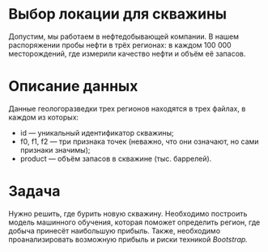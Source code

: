 # Выбор локации для скважины
Допустим, мы работаем в нефтедобывающей компании. 
В нашем распоряжении пробы нефти в трёх регионах: в каждом 100 000 месторождений, где измерили качество нефти и объём её запасов. 
# Описание данных
Данные геологоразведки трех регионов находятся в трех файлах, в каждом из которых:
- id — уникальный идентификатор скважины;
- f0, f1, f2 — три признака точек (неважно, что они означают, но сами признаки значимы);
- product — объём запасов в скважине (тыс. баррелей).
# Задача
Нужно решить, где бурить новую скважину. Необходимо построить модель машинного обучения, которая поможет определить регион, где добыча принесёт наибольшую прибыль. Также, необходимо проанализировать возможную прибыль и риски техникой *Bootstrap.*
